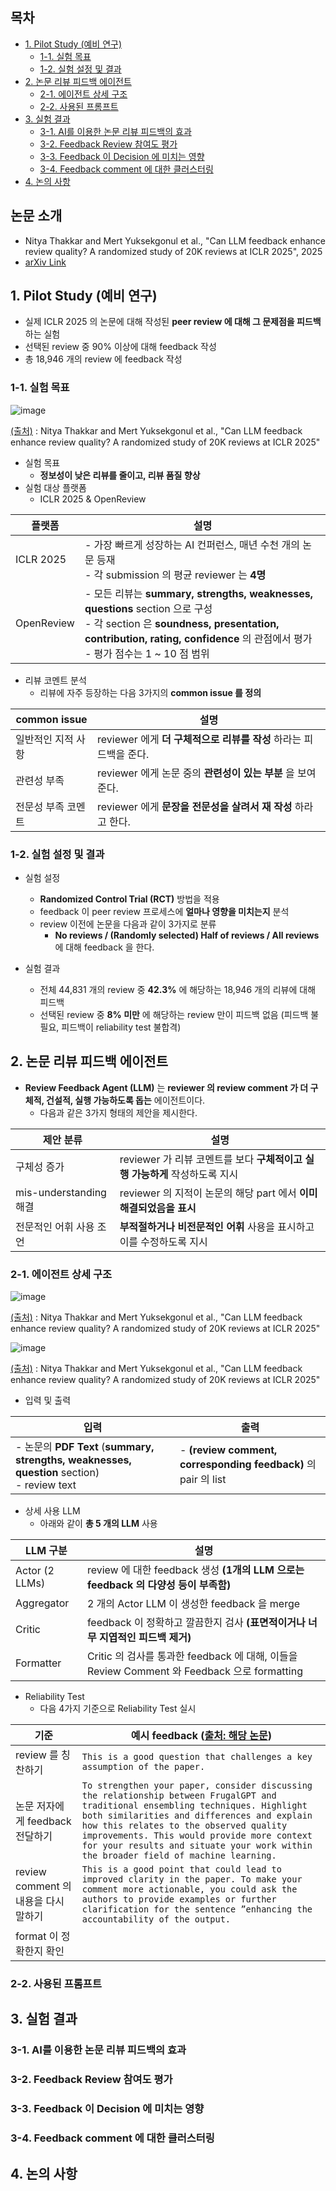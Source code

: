 ## 목차

* [1. Pilot Study (예비 연구)](#1-pilot-study-예비-연구)
  * [1-1. 실험 목표](#1-1-실험-목표)
  * [1-2. 실험 설정 및 결과](#1-2-실험-설정-및-결과)
* [2. 논문 리뷰 피드백 에이전트](#2-논문-리뷰-피드백-에이전트)
  * [2-1. 에이전트 상세 구조](#2-1-에이전트-상세-구조) 
  * [2-2. 사용된 프롬프트](#2-2-사용된-프롬프트)
* [3. 실험 결과](#3-실험-결과)
  * [3-1. AI를 이용한 논문 리뷰 피드백의 효과](#3-1-ai를-이용한-논문-리뷰-피드백의-효과)
  * [3-2. Feedback Review 참여도 평가](#3-2-feedback-review-참여도-평가)
  * [3-3. Feedback 이 Decision 에 미치는 영향](#3-3-feedback-이-decision-에-미치는-영향)
  * [3-4. Feedback comment 에 대한 클러스터링](#3-4-feedback-comment-에-대한-클러스터링)
* [4. 논의 사항](#4-논의-사항)

## 논문 소개

* Nitya Thakkar and Mert Yuksekgonul et al., "Can LLM feedback enhance review quality? A randomized study of 20K reviews at ICLR 2025", 2025
* [arXiv Link](https://arxiv.org/pdf/2504.09737)

## 1. Pilot Study (예비 연구)

* 실제 ICLR 2025 의 논문에 대해 작성된 **peer review 에 대해 그 문제점을 피드백** 하는 실험
* 선택된 review 중 90% 이상에 대해 feedback 작성
* 총 18,946 개의 review 에 feedback 작성

### 1-1. 실험 목표

![image](../images/LLM_review_feedback_1.PNG)

[(출처)](https://arxiv.org/pdf/2504.09737) : Nitya Thakkar and Mert Yuksekgonul et al., "Can LLM feedback enhance review quality? A randomized study of 20K reviews at ICLR 2025"

* 실험 목표
  * **정보성이 낮은 리뷰를 줄이고, 리뷰 품질 향상** 
* 실험 대상 플랫폼
  * ICLR 2025 & OpenReview

| 플랫폼        | 설명                                                                                                                                                                                    |
|------------|---------------------------------------------------------------------------------------------------------------------------------------------------------------------------------------|
| ICLR 2025  | - 가장 빠르게 성장하는 AI 컨퍼런스, 매년 수천 개의 논문 등재<br>- 각 submission 의 평균 reviewer 는 **4명**                                                                                                        |
| OpenReview | - 모든 리뷰는 **summary, strengths, weaknesses, questions** section 으로 구성<br>- 각 section 은 **soundness, presentation, contribution, rating, confidence** 의 관점에서 평가<br>- 평가 점수는 1 ~ 10 점 범위 |

* 리뷰 코멘트 분석
  * 리뷰에 자주 등장하는 다음 3가지의 **common issue 를 정의**

| common issue | 설명                                          |
|--------------|---------------------------------------------|
| 일반적인 지적 사항   | reviewer 에게 **더 구체적으로 리뷰를 작성** 하라는 피드백을 준다. |
| 관련성 부족       | reviewer 에게 논문 중의 **관련성이 있는 부분** 을 보여준다.    |
| 전문성 부족 코멘트   | reviewer 에게 **문장을 전문성을 살려서 재 작성** 하라고 한다.   |

### 1-2. 실험 설정 및 결과

* 실험 설정
  * **Randomized Control Trial (RCT)** 방법을 적용
  * feedback 이 peer review 프로세스에 **얼마나 영향을 미치는지** 분석
  * review 이전에 논문을 다음과 같이 3가지로 분류
    * **No reviews / (Randomly selected) Half of reviews / All reviews** 에 대해 feedback 을 한다.

* 실험 결과
  * 전체 44,831 개의 review 중 **42.3%** 에 해당하는 18,946 개의 리뷰에 대해 피드백
  * 선택된 review 중 **8% 미만** 에 해당하는 review 만이 피드백 없음 (피드백 불필요, 피드백이 reliability test 불합격)

## 2. 논문 리뷰 피드백 에이전트

* **Review Feedback Agent (LLM)** 는 **reviewer 의 review comment 가 더 구체적, 건설적, 실행 가능하도록 돕는** 에이전트이다.
  * 다음과 같은 3가지 형태의 제안을 제시한다.

| 제안 분류                | 설명                                               |
|----------------------|--------------------------------------------------|
| 구체성 증가               | reviewer 가 리뷰 코멘트를 보다 **구체적이고 실행 가능하게** 작성하도록 지시 |
| mis-understanding 해결 | reviewer 의 지적이 논문의 해당 part 에서 **이미 해결되었음을 표시**   |
| 전문적인 어휘 사용 조언        | **부적절하거나 비전문적인 어휘** 사용을 표시하고 이를 수정하도록 지시         |

### 2-1. 에이전트 상세 구조

![image](../images/LLM_review_feedback_2.PNG)

[(출처)](https://arxiv.org/pdf/2504.09737) : Nitya Thakkar and Mert Yuksekgonul et al., "Can LLM feedback enhance review quality? A randomized study of 20K reviews at ICLR 2025"

![image](../images/LLM_review_feedback_3.PNG)

[(출처)](https://arxiv.org/pdf/2504.09737) : Nitya Thakkar and Mert Yuksekgonul et al., "Can LLM feedback enhance review quality? A randomized study of 20K reviews at ICLR 2025"

* 입력 및 출력

| 입력                                                                                         | 출력                                                           |
|--------------------------------------------------------------------------------------------|--------------------------------------------------------------|
| - 논문의 **PDF Text** (**summary, strengths, weaknesses, question** section)<br>- review text | - **(review comment, corresponding feedback)** 의 pair 의 list |

* 상세 사용 LLM
  * 아래와 같이 **총 5 개의 LLM** 사용

| LLM 구분         | 설명                                                                          |
|----------------|-----------------------------------------------------------------------------|
| Actor (2 LLMs) | review 에 대한 feedback 생성 **(1개의 LLM 으로는 feedback 의 다양성 등이 부족함)**             |
| Aggregator     | 2 개의 Actor LLM 이 생성한 feedback 을 merge                                       |
| Critic         | feedback 이 정확하고 깔끔한지 검사 **(표면적이거나 너무 지엽적인 피드백 제거)**                         |
| Formatter      | Critic 의 검사를 통과한 feedback 에 대해, 이들을 Review Comment 와 Feedback 으로 formatting |

* Reliability Test
  * 다음 4가지 기준으로 Reliability Test 실시

| 기준                          | 예시 feedback ([출처: 해당 논문](https://arxiv.org/pdf/2504.09737))                                                                                                                                                                                                                                                                                                       |
|-----------------------------|-------------------------------------------------------------------------------------------------------------------------------------------------------------------------------------------------------------------------------------------------------------------------------------------------------------------------------------------------------------------|
| review 를 칭찬하기               | ```This is a good question that challenges a key assumption of the paper.```                                                                                                                                                                                                                                                                                      |
| 논문 저자에게 feedback 전달하기       | ```To strengthen your paper, consider discussing the relationship between FrugalGPT and traditional ensembling techniques. Highlight both similarities and differences and explain how this relates to the observed quality improvements. This would provide more context for your results and situate your work within the broader field of machine learning.``` |
| review comment 의 내용을 다시 말하기 | ```This is a good point that could lead to improved clarity in the paper. To make your comment more actionable, you could ask the authors to provide examples or further clarification for the sentence ”enhancing the accountability of the output.```                                                                                                           |
| format 이 정확한지 확인            |                                                                                                                                                                                                                                                                                                                                                                   |

### 2-2. 사용된 프롬프트

## 3. 실험 결과

### 3-1. AI를 이용한 논문 리뷰 피드백의 효과

### 3-2. Feedback Review 참여도 평가

### 3-3. Feedback 이 Decision 에 미치는 영향

### 3-4. Feedback comment 에 대한 클러스터링

## 4. 논의 사항